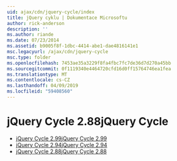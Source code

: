 ```yaml
---
uid: ajax/cdn/jquery-cycle/index
title: jQuery cyklu | Dokumentace Microsoftu
author: rick-anderson
description: ''
ms.author: riande
ms.date: 07/23/2014
ms.assetid: b9005f8f-1dbc-4414-abe1-dae4816141e1
msc.legacyurl: /ajax/cdn/jquery-cycle
msc.type: folder
ms.openlocfilehash: 7453ae35a3229f8fa4fbc7fc7de36d7d270a45bb
ms.sourcegitcommit: 0f1119340e4464720cfd16d0ff15764746ea1fea
ms.translationtype: MT
ms.contentlocale: cs-CZ
ms.lasthandoff: 04/09/2019
ms.locfileid: "59408560"
---
```

# <a name="jquery-cycle"></a><span data-ttu-id="c34a0-102">jQuery Cycle 2.88</span><span class="sxs-lookup"><span data-stu-id="c34a0-102">jQuery Cycle</span></span>

- [<span data-ttu-id="c34a0-103">jQuery Cycle 2.99</span><span class="sxs-lookup"><span data-stu-id="c34a0-103">jQuery Cycle 2.99</span></span>](cdnjquerycycle299.md)
- [<span data-ttu-id="c34a0-104">jQuery Cycle 2.94</span><span class="sxs-lookup"><span data-stu-id="c34a0-104">jQuery Cycle 2.94</span></span>](cdnjquerycycle294.md)
- [<span data-ttu-id="c34a0-105">jQuery Cycle 2.88</span><span class="sxs-lookup"><span data-stu-id="c34a0-105">jQuery Cycle 2.88</span></span>](cdnjquerycycle288.md)
